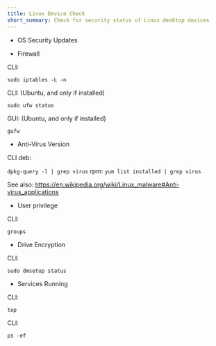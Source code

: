 ```yaml
---
title: Linux Device Check
short_summary: Check for security status of Linux desktop devices
---
```



   * OS Security Updates

   * Firewall

  CLI:

  ```sudo iptables -L -n```


  CLI:   (Ubuntu, and only if installed)

  ```sudo ufw status```


  GUI: (Ubuntu, and only if installed)

  ```gufw```
   * Anti-Virus Version

  CLI deb:

  ```dpkg-query -l | grep virus``` rpm: ```yum list installed | grep virus```


  See also: https://en.wikipedia.org/wiki/Linux_malware#Anti-virus_applications

   * User privilege

  CLI:

  ```groups```

   * Drive Encryption

  CLI:

  ```sudo dmsetup status```

   * Services Running

  CLI:

  ```top```


  CLI:

  ```ps -ef```